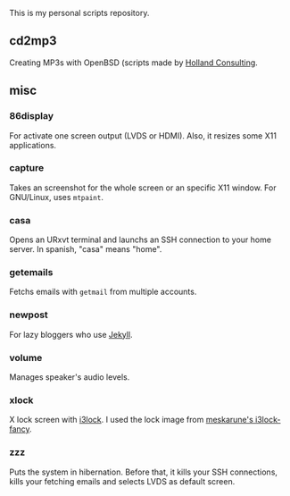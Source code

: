 This is my personal scripts repository.

## cd2mp3

Creating MP3s with OpenBSD (scripts made by [Holland
Consulting](http://holland-consulting.net/tech/obsdmp3.html).

## misc

### 86display

For activate one screen output (LVDS or HDMI). Also, it resizes some
X11 applications.

### capture

Takes an screenshot for the whole screen or an specific X11 window. For
GNU/Linux, uses `mtpaint`.

### casa

Opens an URxvt terminal and launchs an SSH connection to your home
server. In spanish, "casa" means "home".

### getemails

Fetchs emails with `getmail` from multiple accounts.

### newpost

For lazy bloggers who use [Jekyll](https://jekyllrb.com).

### volume

Manages speaker's audio levels.

### xlock

X lock screen with [i3lock](http://i3wm.org/i3lock). I used the lock
image from [meskarune's i3lock-fancy](http://meskarune.github.io/i3lock-fancy).

### zzz

Puts the system in hibernation. Before that, it kills your SSH
connections, kills your fetching emails and selects LVDS as
default screen.
